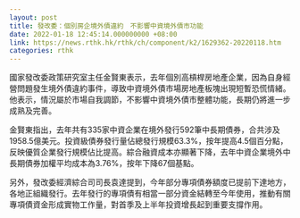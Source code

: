 ```yaml
---
layout: post
title: 發改委：個別房企境外債違約　不影響中資境外債市功能
date: 2022-01-18 12:45:14.000000000 +08:00
link: https://news.rthk.hk/rthk/ch/component/k2/1629362-20220118.htm
categories: rthk
---
```


國家發改委政策研究室主任金賢東表示，去年個別高槓桿房地產企業，因為自身經營問題發生境外債違約事件，導致中資境外債市場房地產板塊出現短暫恐慌情緒。他表示，情況屬於市場自我調節，不影響中資境外債市整體功能，長期仍將進一步成熟及完善。

金賢東指出，去年共有335家中資企業在境外發行592筆中長期債券，合共涉及1958.5億美元。投資級債券發行量佔總發行規模63.3%，按年提高4.5個百分點，反映優質企業發行規模佔比提高。綜合融資成本亦顯著下降，去年中資企業境外中長期債券加權平均成本為3.76%，按年下降67個基點。

另外，發改委經濟綜合司司長袁達提到，今年部分專項債券額度已提前下達地方，各地正組織發行。去年發行的專項債有相當一部分資金結轉至今年使用，推動有關專項債資金形成實物工作量，對首季及上半年投資增長起到重要支撐作用。
